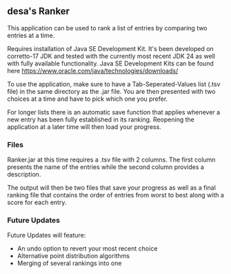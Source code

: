## desa's Ranker

This application can be used to rank a list of entries by comparing two entries at a time.

Requires installation of Java SE Development Kit. It's been developed on corretto-17 JDK
and tested with the currently most recent JDK 24 as well with fully available functionality.
Java SE Development Kits can be found here https://www.oracle.com/java/technologies/downloads/

To use the application, make sure to have a Tab-Seperated-Values list (.tsv file) in the same 
directory as the .jar file. You are then presented with two choices at a time and have to
pick which one you prefer.

For longer lists there is an automatic save function that applies whenever a new entry has been
fully established in its ranking. Reopening the application at a later time will then load
your progress.

### Files

Ranker.jar at this time requires a .tsv file with 2 columns. The first column presents the name
of the entries while the second column provides a description.

The output will then be two files that save your progress as well as a final ranking file that
contains the order of entries from worst to best along with a score for each entry.

### Future Updates

Future Updates will feature:

* An undo option to revert your most recent choice
* Alternative point distribution algorithms
* Merging of several rankings into one